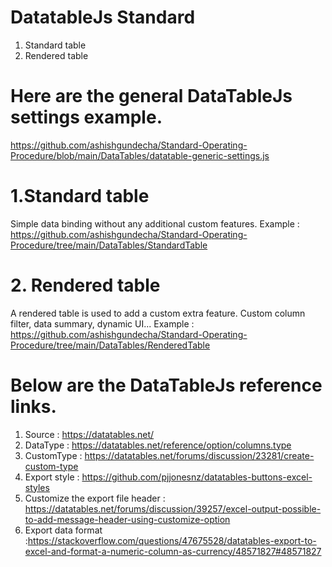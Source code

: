 # DatatableJs Standard

 1. Standard table
 2. Rendered table

# Here are the general DataTableJs settings example.
https://github.com/ashishgundecha/Standard-Operating-Procedure/blob/main/DataTables/datatable-generic-settings.js

# 1.Standard table
 Simple data binding without any additional custom features.
 Example : https://github.com/ashishgundecha/Standard-Operating-Procedure/tree/main/DataTables/StandardTable
 
# 2. Rendered table
 A rendered table is used to add a custom extra feature. Custom column filter, data summary, dynamic UI...
 Example : https://github.com/ashishgundecha/Standard-Operating-Procedure/tree/main/DataTables/RenderedTable
 
 # Below are the DataTableJs reference links.
 1. Source : https://datatables.net/
 2. DataType : https://datatables.net/reference/option/columns.type
 3. CustomType : https://datatables.net/forums/discussion/23281/create-custom-type
 4. Export style : https://github.com/pjjonesnz/datatables-buttons-excel-styles
 5. Customize the export file header : https://datatables.net/forums/discussion/39257/excel-output-possible-to-add-message-header-using-customize-option
 6. Export data format :https://stackoverflow.com/questions/47675528/datatables-export-to-excel-and-format-a-numeric-column-as-currency/48571827#48571827
 
